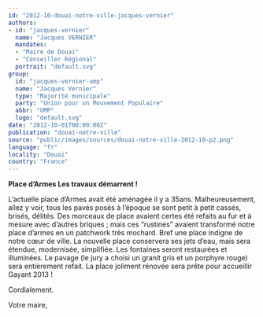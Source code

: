 ```yaml
---
id: "2012-10-douai-notre-ville-jacques-vernier"
authors:
- id: "jacques-vernier"
  name: "Jacques VERNIER"
  mandates: 
  - "Maire de Douai"
  - "Conseiller Régional"
  portrait: "default.svg"
group:
  id: "jacques-vernier-ump"
  name: "Jacques Vernier"
  type: "Majorité municipale"
  party: "Union pour un Mouvement Populaire"
  abbr: "UMP"
  logo: "default.svg"
date: "2012-10-01T00:00:00Z"
publication: "douai-notre-ville"
source: "public/images/sources/douai-notre-ville-2012-10-p2.png"
language: "fr"
locality: "Douai"
country: "France"
---
```


**Place d’Armes
Les travaux démarrent !**

L’actuelle place d’Armes avait été aménagée
il y a 35ans. Malheureusement, allez y voir, tous les pavés posés à l’époque se sont petit à petit cassés, brisés, délités. Des morceaux de place avaient certes été refaits au fur et à mesure avec d’autres briques ; mais ces “rustines” avaient transformé notre place d’armes en un patchwork très mochard. Bref une place indigne de notre cœur de ville.
La nouvelle place conservera ses jets d’eau, mais sera étendue, modernisée, simplifiée. Les fontaines seront restaurées et illuminées. Le pavage (le jury a choisi un granit gris et un porphyre rouge) sera entièrement refait.
La place joliment rénovée sera prête pour accueillir Gayant 2013 !

Cordialement.

Votre maire,
